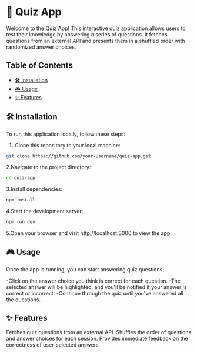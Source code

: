 # 🚀 Quiz App

Welcome to the Quiz App! This interactive quiz application allows users to test their knowledge by answering a series of questions. It fetches questions from an external API and presents them in a shuffled order with randomized answer choices.

## Table of Contents

- [🛠️ Installation](#installation)
- [🎮 Usage](#usage)
- [✨ Features](#features)


## 🛠️ Installation

To run this application locally, follow these steps:

1. Clone this repository to your local machine:

```bash
git clone https://github.com/your-username/quiz-app.git
```

2.Navigate to the project directory:
```bash
cd quiz-app
```

3.Install dependencies:
```bash
npm install
```

4.Start the development server: 
```bash
npm run dev
```

5.Open your browser and visit http://localhost:3000 to view the app.

## 🎮 Usage
Once the app is running, you can start answering quiz questions:

-Click on the answer choice you think is correct for each question.
-The selected answer will be highlighted, and you'll be notified if your answer is correct or incorrect.
-Continue through the quiz until you've answered all the questions.

## ✨ Features
Fetches quiz questions from an external API.
Shuffles the order of questions and answer choices for each session.
Provides immediate feedback on the correctness of user-selected answers.
